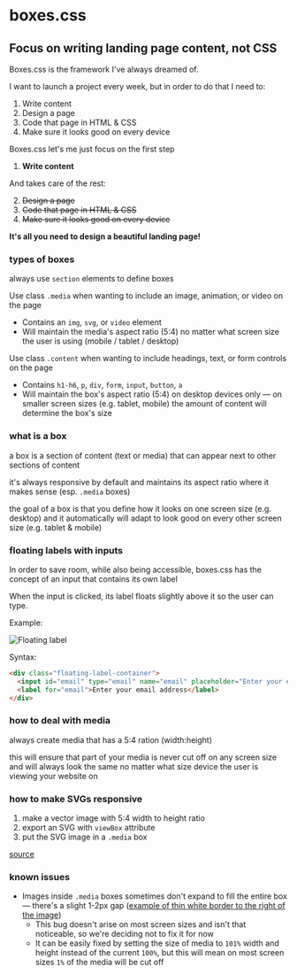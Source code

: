 # boxes.css 

## Focus on writing landing page content, not CSS

Boxes.css is the framework I've always dreamed of.

I want to launch a project every week, but in order to do that I need to:

1. Write content
2. Design a page
3. Code that page in HTML & CSS
4. Make sure it looks good on every device

Boxes.css let's me just focus on the first step

1. **Write content**

And takes care of the rest:

2. ~~Design a page~~
3. ~~Code that page in HTML & CSS~~
4. ~~Make sure it looks good on every device~~

**It's all you need to design a beautiful landing page!**

### types of boxes

always use `section` elements to define boxes

Use class `.media` when wanting to include an image, animation, or video on the page
* Contains an `img`, `svg`, or `video` element
* Will maintain the media's aspect ratio (5:4) no matter what screen size the user is using (mobile / tablet / desktop)

Use class `.content` when wanting to include headings, text, or form controls on the page
* Contains `h1-h6`, `p`, `div`, `form`, `input`, `button`, `a`
* Will maintain the box's aspect ratio (5:4) on desktop devices only &mdash; on smaller screen sizes (e.g. tablet, mobile) the amount of content will determine the box's size

### what is a box

a box is a section of content (text or media) that can appear next to other sections of content

it's always responsive by default and maintains its aspect ratio where it makes sense (esp. `.media` boxes)

the goal of a box is that you define how it looks on one screen size (e.g. desktop) and it automatically will adapt to look good on every other screen size (e.g. tablet & mobile)

### floating labels with inputs

In order to save room, while also being accessible, boxes.css has the concept of an input that contains its own label

When the input is clicked, its label floats slightly above it so the user can type.

Example:

![Floating label](https://remake-web-assets.s3.amazonaws.com/boxescss-floating-label.gif)

Syntax:

```html
<div class="floating-label-container">
  <input id="email" type="email" name="email" placeholder="Enter your email address">
  <label for="email">Enter your email address</label>
</div>
```

### how to deal with media

always create media that has a 5:4 ration (width:height)

this will ensure that part of your media is never cut off on any screen size and will always look the same no matter what size device the user is viewing your website on

### how to make SVGs responsive

1. make a vector image with 5:4 width to height ratio
2. export an SVG with `viewBox` attribute
3. put the SVG image in a `.media` box

[source](https://stackoverflow.com/questions/19484707/how-can-i-make-an-svg-scale-with-its-parent-container)


### known issues

* Images inside `.media` boxes sometimes don't expand to fill the entire box — there's a slight 1-2px gap ([example of thin white border to the right of the image](https://websharebox.s3.amazonaws.com/Screen%20Shot%202021-11-13%20at%2010.54.29%20PM.png))
  * This bug doesn't arise on most screen sizes and isn't that noticeable, so we're deciding not to fix it for now
  * It can be easily fixed by setting the size of media to `101%` width and height instead of the current `100%`, but this will mean on most screen sizes `1%` of the media will be cut off


